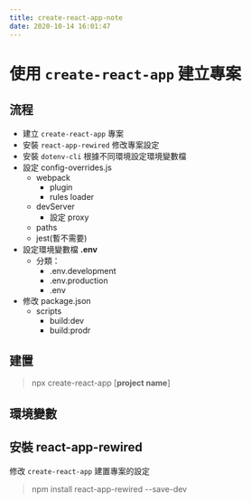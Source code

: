 ```yaml
---
title: create-react-app-note
date: 2020-10-14 16:01:47
---
```

# 使用 `create-react-app` 建立專案

## 流程
-  建立 `create-react-app` 專案
-  安裝 `react-app-rewired` 修改專案設定
-  安裝 `dotenv-cli` 根據不同環境設定環境變數檔
-  設定 config-overrides.js
    - webpack
        - plugin
        - rules loader
    - devServer
        - 設定 proxy
    - paths
    - jest(暫不需要)
-  設定環境變數檔 **.env**
    - 分類：
        - .env.development
        - .env.production
        - .env
- 修改 package.json
    - scripts
        - build:dev
        - build:prodr
## 建置
> npx create-react-app [**project name**]

## 環境變數

## 安裝 react-app-rewired
修改 `create-react-app` 建置專案的設定
> npm install react-app-rewired --save-dev


